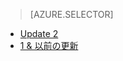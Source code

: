 > [AZURE.SELECTOR]
- [Update 2](../articles/storsimple/storsimple-manage-jobs-u2.md)
- [1 & 以前の更新](../articles/storsimple/storsimple-manage-jobs.md)



